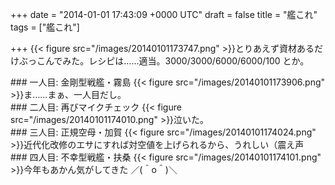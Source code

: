 
+++
date = "2014-01-01 17:43:09 +0000 UTC"
draft = false
title = "艦これ"
tags = ["艦これ"]

+++
{{< figure src="/images/20140101173747.png"  >}}とりあえず資材あるだけぶっこんでみた。レシピは……適当。3000/3000/6000/6000/100 とか。

<div class="section">
    ### 一人目: 金剛型戦艦・霧島
    {{< figure src="/images/20140101173906.png"  >}}ま……まぁ、一人目だし。

</div>
<div class="section">
    ### 二人目: 再びマイクチェック
    {{< figure src="/images/20140101174010.png"  >}}泣いた。

</div>
<div class="section">
    ### 三人目: 正規空母・加賀
    {{< figure src="/images/20140101174024.png"  >}}近代化改修のエサにすれば対空値を上げられるから、うれしい（震え声

</div>
<div class="section">
    ### 四人目: 不幸型戦艦・扶桑
    {{< figure src="/images/20140101174101.png"  >}}今年もあかん気がしてきた ／(＾o＾)＼

</div>

